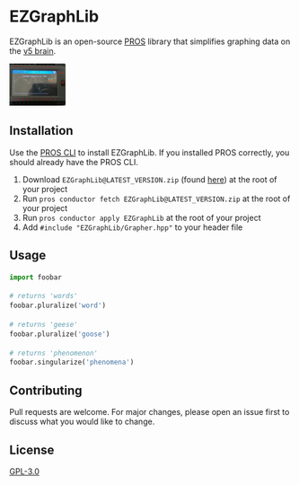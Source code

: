 # EZGraphLib

EZGraphLib is an open-source [PROS](https://pros.cs.purdue.edu/) library that simplifies graphing data on the [v5 brain](https://www.vexrobotics.com/276-4810.html). 

<img src="IMG_3933.png" width=100>

## Installation

Use the [PROS CLI](https://github.com/purduesigbots/pros-cli/releases) to install EZGraphLib. If you installed PROS correctly, you should already have the PROS CLI. 

1. Download ``EZGraphLib@LATEST_VERSION.zip`` (found [here](https://github.com/Yessir120/EZGraphLib/releases)) at the root of your project
2. Run ``pros conductor fetch EZGraphLib@LATEST_VERSION.zip`` at the root of your project
3. Run ``pros conductor apply EZGraphLib`` at the root of your project
4. Add ``#include "EZGraphLib/Grapher.hpp"`` to your header file

## Usage

```python
import foobar

# returns 'words'
foobar.pluralize('word')

# returns 'geese'
foobar.pluralize('goose')

# returns 'phenomenon'
foobar.singularize('phenomena')
```

## Contributing
Pull requests are welcome. For major changes, please open an issue first to discuss what you would like to change.

## License
[GPL-3.0](https://choosealicense.com/licenses/gpl-3.0/)
